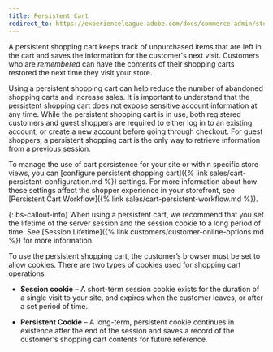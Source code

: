 ```yaml
---
title: Persistent Cart
redirect_to: https://experienceleague.adobe.com/docs/commerce-admin/stores-sales/point-of-purchase/cart/cart-persistent.html
---
```


A persistent shopping cart keeps track of unpurchased items that are left in the cart and saves the information for the customer's next visit. Customers who are _remembered_ can have the contents of their shopping carts restored the next time they visit your store.

Using a persistent shopping cart can help reduce the number of abandoned shopping carts and increase sales. It is important to understand that the persistent shopping cart does not expose sensitive account information at any time. While the persistent shopping cart is in use, both registered customers and guest shoppers are required to either log in to an existing account, or create a new account before going through checkout. For guest shoppers, a persistent shopping cart is the only way to retrieve information from a previous session.

To manage the use of cart persistence for your site or within specific store views, you can [configure persistent shopping cart]({% link sales/cart-persistent-configuration.md %}) settings. For more information about how these settings affect the shopper experience in your storefront, see [Persistent Cart Workflow]({% link sales/cart-persistent-workflow.md %}).

{:.bs-callout-info}
When using a persistent cart, we recommend that you set the lifetime of the server session and the session cookie to a long period of time. See [Session Lifetime]({% link customers/customer-online-options.md %}) for more information.

To use the persistent shopping cart, the customer’s browser must be set to allow cookies. There are two types of cookies used for shopping cart operations:

- **Session cookie** – A short-term session cookie exists for the duration of a single visit to your site, and expires when the customer leaves, or after a set period of time.

- **Persistent Cookie** – A long-term, persistent cookie continues in existence after the end of the session and saves a record of the customer's shopping cart contents for future reference.
